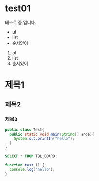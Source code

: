 # test01
테스트 중 입니다.
- ul
- list
- 순서없이

1. ol
2. list
3. 순서있이

# 제목1
## 제목2
### 제목3

```java
public class Test{
  public static void main(String[] arge){
    System.out.printIn("hello");
  }
}
```

```sql
SELECT * FROM TBL_BOARD;
```

```javaScript
function test () {
  console.log('hello');
}
```
